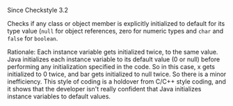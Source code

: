 Since Checkstyle 3.2

Checks if any class or object member is explicitly initialized to default for its type value (`null` for object references, zero for numeric types and `char` and `false` for `boolean`.

Rationale: Each instance variable gets initialized twice, to the same value. Java initializes each instance variable to its default value (0 or null) before performing any initialization specified in the code. So in this case, x gets initialized to 0 twice, and bar gets initialized to null twice. So there is a minor inefficiency. This style of coding is a holdover from C/C++ style coding, and it shows that the developer isn't really confident that Java initializes instance variables to default values.